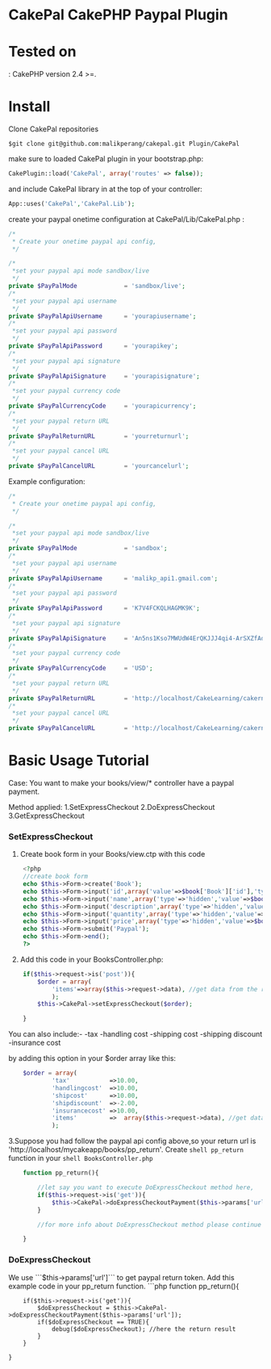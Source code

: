 <h1>CakePal CakePHP Paypal Plugin </h1>

<h1>Tested on</h1>:
CakePHP version 2.4 >=.

<h1>Install</h1>
Clone CakePal repositories

```shell
$git clone git@github.com:malikperang/cakepal.git Plugin/CakePal
```

make sure to loaded CakePal plugin in your bootstrap.php:

```php
CakePlugin::load('CakePal', array('routes' => false));
```

and include CakePal library in at the top of your controller:

```php 
App::uses('CakePal','CakePal.Lib');
```

create your paypal onetime configuration at CakePal/Lib/CakePal.php :

```php
/* 
 * Create your onetime paypal api config,
 */

/*
 *set your paypal api mode sandbox/live
 */
private $PayPalMode 			= 'sandbox/live'; 
/*
 *set your paypal api username
 */
private $PayPalApiUsername 		= 'yourapiusername';
/*
 *set your paypal api password
 */
private $PayPalApiPassword 		= 'yourapikey';
/*
 *set your paypal api signature
 */
private $PayPalApiSignature 	= 'yourapisignature';
/*
 *set your paypal currency code
 */
private $PayPalCurrencyCode 	= 'yourapicurrency';
/*
 *set your paypal return URL
 */
private $PayPalReturnURL 		= 'yourreturnurl'; 
/*
 *set your paypal cancel URL
 */
private $PayPalCancelURL 		= 'yourcancelurl'; 
```

Example configuration:
```php
/* 
 * Create your onetime paypal api config,
 */

/*
 *set your paypal api mode sandbox/live
 */
private $PayPalMode 			= 'sandbox'; 
/*
 *set your paypal api username
 */
private $PayPalApiUsername 		= 'malikp_api1.gmail.com';
/*
 *set your paypal api password
 */
private $PayPalApiPassword 		= 'K7V4FCKQLHAGMK9K';
/*
 *set your paypal api signature
 */
private $PayPalApiSignature 	= 'An5ns1Kso7MWUdW4ErQKJJJ4qi4-ArSXZfAdR7eZYEqEDQsFq3Z5LW31';
/*
 *set your paypal currency code
 */
private $PayPalCurrencyCode 	= 'USD';
/*
 *set your paypal return URL
 */
private $PayPalReturnURL 		= 'http://localhost/CakeLearning/cakernd/posts/pp_success/'; 
/*
 *set your paypal cancel URL
 */
private $PayPalCancelURL 		= 'http://localhost/CakeLearning/cakernd/post/'; 
```

<h1>Basic Usage Tutorial</h1>

Case: You want to make your books/view/* controller have a paypal payment.

Method applied:
1.SetExpressCheckout
2.DoExpressCheckout
3.GetExpressCheckout

<h3>SetExpressCheckout</h3>

1. Create book form in your Books/view.ctp with this code
```php
	<?php 
	//create book form
	echo $this->Form->create('Book');
	echo $this->Form->input('id',array('value'=>$book['Book']['id'],'type'=>'hidden'));
	echo $this->Form->input('name',array('type'=>'hidden','value'=>$book['Book']['title']));
	echo $this->Form->input('description',array('type'=>'hidden','value'=>$book['Book']['description']));
	echo $this->Form->input('quantity',array('type'=>'hidden','value'=>$book['Book']['quantity']));
	echo $this->Form->input('price',array('type'=>'hidden','value'=>$book['Book']['price']));
	echo $this->Form->submit('Paypal');
	echo $this->Form->end();
	?>
```

2. Add this code in your BooksController.php:
```php
	if($this->request->is('post')){
		$order = array(
			'items'=>array($this->request->data), //get data from the request data
			);
		$this->CakePal->setExpressCheckout($order);

	}
```



You can also include:-
-tax
-handling cost
-shipping cost
-shipping discount
-insurance cost

by adding this option in your $order array like this:
```php
	$order = array(
			'tax'		  	=>10.00,
			'handlingcost'	=>10.00,
			'shipcost'	  	=>10.00,
			'shipdiscount'	=>-2.00,
			'insurancecost' =>10.00,
			'items'			=>	array($this->request->data), //get data from the request data
			);
```


3.Suppose you had follow the paypal api config above,so your return url is 'http://localhost/mycakeapp/books/pp_return'.
Create ```shell pp_return``` function in your ```shell BooksController.php```
```php
	function pp_return(){

		//let say you want to execute DoExpressCheckout method here,
		if($this->request->is('get')){
			$this->CakePal->doExpressCheckoutPayment($this->params['url']);
		}

		//for more info about DoExpressCheckout method please continue scrolling.

	}
```

<h3>DoExpressCheckout</h3>
We use ```$this->params['url']``` to get paypal return token.
Add this example code in your pp_return function.
```php
	function pp_return(){

		if($this->request->is('get')){
			$doExpressCheckout = $this->CakePal->doExpressCheckoutPayment($this->params['url']);
			if($doExpressCheckout == TRUE){
				debug($doExpressCheckout); //here the return result
			}
		}

	}
```



